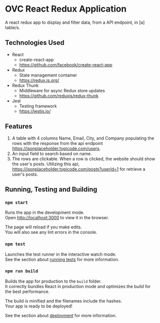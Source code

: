 # OVC React Redux Application
A react redux app to display and filter data, from a API endpoint, in [a] table/s.

## Technologies Used
- React
  - create-react-app
  - https://github.com/facebook/create-react-app
- Redux
  - State management container
  - https://redux.js.org/
- Redux Thunk 
  - Middleware for async Redux store updates
  - https://github.com/reduxjs/redux-thunk
- Jest
  - Testing framework
  - https://jestjs.io/
  
## Features
1. A table with 4 columns Name, Email, City, and Company populating the rows 
   with the response from the api endpoint https://jsonplaceholder.typicode.com/users.
2. An input field to search based on name.
3. The rows are clickable. When a row is clicked, the website should show the user's posts. 
   Utilizing this api, https://jsonplaceholder.typicode.com/posts?userId=1 for 
   retrieve a user's posts.

## Running, Testing and Building

### `npm start`

Runs the app in the development mode.\
Open [http://localhost:3000](http://localhost:3000) to view it in the browser.

The page will reload if you make edits.\
You will also see any lint errors in the console.

### `npm test`

Launches the test runner in the interactive watch mode.\
See the section about [running tests](https://facebook.github.io/create-react-app/docs/running-tests) for more information.

### `npm run build`

Builds the app for production to the `build` folder.\
It correctly bundles React in production mode and optimizes the build for the best performance.

The build is minified and the filenames include the hashes.\
Your app is ready to be deployed!

See the section about [deployment](https://facebook.github.io/create-react-app/docs/deployment) for more information.

